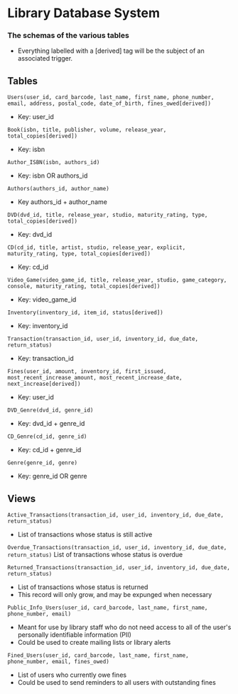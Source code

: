 # Library Database System

### The schemas of the various tables

 - Everything labelled with a [derived] tag will be the subject of an associated trigger.

## Tables

`Users(user_id, card_barcode, last_name, first_name, phone_number, email, address, postal_code, date_of_birth, fines_owed[derived])`
 - Key: user_id

`Book(isbn, title, publisher, volume, release_year, total_copies[derived])`
 - Key: isbn

`Author_ISBN(isbn, authors_id)`
 - Key: isbn OR authors_id

`Authors(authors_id, author_name)`
 - Key authors_id + author_name

`DVD(dvd_id, title, release_year, studio, maturity_rating, type, total_copies[derived])`
 - Key: dvd_id

`CD(cd_id, title, artist, studio, release_year, explicit, maturity_rating, type, total_copies[derived])`
 - Key: cd_id

`Video_Game(video_game_id, title, release_year, studio, game_category, console, maturity_rating, total_copies[derived])`
 - Key: video_game_id

`Inventory(inventory_id, item_id, status[derived])`
 - Key: inventory_id

`Transaction(transaction_id, user_id, inventory_id, due_date, return_status)`
 - Key: transaction_id

`Fines(user_id, amount, inventory_id, first_issued, most_recent_increase_amount, most_recent_increase_date, next_increase[derived])`
 - Key: user_id

`DVD_Genre(dvd_id, genre_id)`
 - Key: dvd_id + genre_id

`CD_Genre(cd_id, genre_id)`
 - Key: cd_id + genre_id

`Genre(genre_id, genre)`
 - Key: genre_id OR genre

## Views

`Active_Transactions(transaction_id, user_id, inventory_id, due_date, return_status)`
 - List of transactions whose status is still active

`Overdue_Transactions(transaction_id, user_id, inventory_id, due_date, return_status)`
List of transactions whose status is overdue

`Returned_Transactions(transaction_id, user_id, inventory_id, due_date, return_status)`
 - List of transactions whose status is returned
 - This record will only grow, and may be expunged when necessary

`Public_Info_Users(user_id, card_barcode, last_name, first_name, phone_number, email)`
 - Meant for use by library staff who do not need access to all of the user's personally identifiable information (PII) 
 - Could be used to create mailing lists or library alerts

`Fined_Users(user_id, card_barcode, last_name, first_name, phone_number, email, fines_owed)`
 - List of users who currently owe fines
 - Could be used to send reminders to all users with outstanding fines

